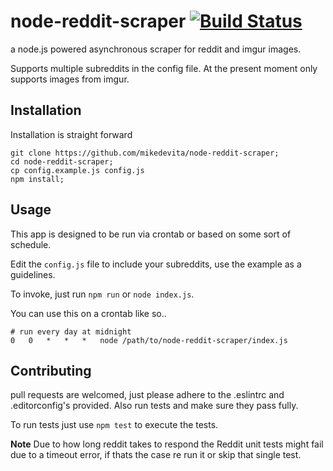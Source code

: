 # node-reddit-scraper [![Build Status](https://travis-ci.org/mikedevita/node-reddit-scraper.svg)](https://travis-ci.org/mikedevita/node-reddit-scraper)
a node.js powered asynchronous scraper for reddit and imgur images.

Supports multiple subreddits in the config file. At the present moment only supports images from imgur.

## Installation
Installation is straight forward

```
git clone https://github.com/mikedevita/node-reddit-scraper;
cd node-reddit-scraper;
cp config.example.js config.js
npm install;
```

## Usage
This app is designed to be run via crontab or based on some sort of schedule.

Edit the `config.js` file to include your subreddits, use the example as a guidelines.

To invoke, just run `npm run` or `node index.js`.

You can use this on a crontab like so..

```
# run every day at midnight
0	0	*	*	*	node /path/to/node-reddit-scraper/index.js
```

## Contributing
pull requests are welcomed, just please adhere to the .eslintrc and .editorconfig's provided. Also run tests and make sure they pass fully.

To run tests just use `npm test` to execute the tests.

**Note** Due to how long reddit takes to respond the Reddit unit tests might fail due to a timeout error, if thats the case re run it or skip that single test.
